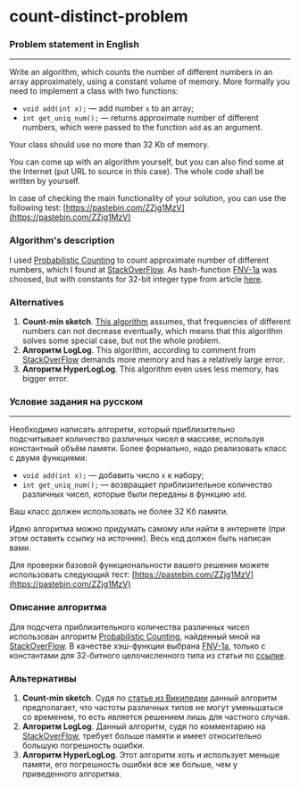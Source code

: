 # count-distinct-problem

### Problem statement in English
---
Write an algorithm, which counts the number of different numbers in an array approximately, using a constant volume of memory. More formally you need to implement a class with two functions:

- ```void add(int x);``` — add number ```x``` to an array;
- ```int get_uniq_num();``` — returns approximate number of different numbers, which were passed to the function ```add``` as an argument.

Your class should use no more than 32 Kb of memory.

You can come up with an algorithm yourself, but you can also find some at the Internet (put URL to source in this case). The whole code shall be written by yourself.

In case of checking the main functionality of your solution, you can use the following test: [https://pastebin.com/ZZjg1MzV](https://pastebin.com/ZZjg1MzV)

### Algorithm's description
I used [Probabilistic Counting](http://www.cse.unsw.edu.au/~cs9314/07s1/lectures/Lin_CS9314_References/fm85.pdf) to count approximate number of different numbers, which I found at [StackOverFlow](https://stackoverflow.com/a/35219704). As hash-function [FNV-1a](https://en.wikipedia.org/wiki/Fowler%E2%80%93Noll%E2%80%93Vo_hash_function#FNV-1a_hash) was choosed, but with constants for 32-bit integer type from article [here](https://ru.wikipedia.org/wiki/FNV#%D0%9C%D0%BE%D0%B4%D0%B8%D1%84%D0%B8%D0%BA%D0%B0%D1%86%D0%B8%D0%B8).

### Alternatives
1. **Count-min sketch**. [This algorithm](https://en.wikipedia.org/wiki/Count%E2%80%93min_sketch) assumes, that frequencies of different numbers can not decrease eventually, which means that this algorithm solves some special case, but not the whole problem.
2. **Алгоритм LogLog**. This algorithm, according to comment from [StackOverFlow](https://stackoverflow.com/a/35219704) demands more memory and has a relatively large error.
3. **Алгоритм HyperLogLog**. This algorithm even uses less memory, has bigger error. 


### Условие задания на русском
---
Необходимо написать алгоритм, который приблизительно подсчитывает количество различных чисел в массиве, используя константный объём памяти.
Более формально, надо реализовать класс с двумя функциями:

- ```void add(int x);``` — добавить число ```x``` к набору;
- ```int get_uniq_num();``` — возвращает приблизительное количество различных чисел, которые были переданы в функцию ```add```.

Ваш класс должен использовать не более 32 Кб памяти. 

Идею алгоритма можно придумать самому или найти в интернете (при этом оставить ссылку на источник). Весь код должен быть написан вами.

Для проверки базовой функциональности вашего решения можете использовать следующий тест: [https://pastebin.com/ZZjg1MzV](https://pastebin.com/ZZjg1MzV)

### Описание алгоритма
Для подсчета приблизительного количества различных чисел использован алгоритм [Probabilistic Counting](http://www.cse.unsw.edu.au/~cs9314/07s1/lectures/Lin_CS9314_References/fm85.pdf), найденный мной на [StackOverFlow](https://stackoverflow.com/a/35219704). В качестве хэш-функции выбрана [FNV-1a](https://en.wikipedia.org/wiki/Fowler%E2%80%93Noll%E2%80%93Vo_hash_function#FNV-1a_hash), только с константами для 32-битного целочисленного типа из статьи по [ссылке](https://ru.wikipedia.org/wiki/FNV#%D0%9C%D0%BE%D0%B4%D0%B8%D1%84%D0%B8%D0%BA%D0%B0%D1%86%D0%B8%D0%B8).

### Альтернативы
1. **Count-min sketch**. Судя по [статье из Википедии](https://en.wikipedia.org/wiki/Count%E2%80%93min_sketch) данный алгоритм предполагает, что частоты различных типов не могут уменьшаться со временем, то есть является решением лишь для частного случая.
2. **Алгоритм LogLog**. Данный алгоритм, судя по комментарию на [StackOverFlow](https://stackoverflow.com/a/35219704), требует больше памяти и имеет относительно большую погрешность ошибки.
3. **Алгоритм HyperLogLog**. Этот алгоритм хоть и использует меньше памяти, его погрешность ошибки все же больше, чем у приведенного алгоритма.
